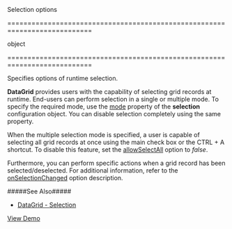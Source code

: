 <!--**
/*-------------------------------------------
    Auto-generated file. Do not modify.
-------------------------------------------

**-->
<!--d-->Selection options<!--/d-->
===========================================================================
<!--type-->object<!--/type-->
===========================================================================

<!--shortDescription-->
Specifies options of runtime selection.
<!--/shortDescription-->

<!--fullDescription-->
**DataGrid** provides users with the capability of selecting grid records at runtime. End-users can perform selection in a single or multiple mode. To specify the required mode, use the [mode](/Documentation/ApiReference/UI_Widgets/dxDataGrid/Configuration/selection/#mode) property of the **selection** configuration object. You can disable selection completely using the same property.

When the multiple selection mode is specified, a user is capable of selecting all grid records at once using the main check box or the CTRL + A shortcut. To disable this feature, set the [allowSelectAll](/Documentation/ApiReference/UI_Widgets/dxDataGrid/Configuration/selection/#allowSelectAll) option to *false*.

Furthermore, you can perform specific actions when a grid record has been selected/deselected. For additional information, refer to the [onSelectionChanged](/Documentation/ApiReference/UI_Widgets/dxDataGrid/Configuration/#onSelectionChanged) option description.

#####See Also#####
- [DataGrid - Selection](/Documentation/Guide/UI_Widgets/Data_Grid/Selection/)

<a href="http://js.devexpress.com/Demos/WidgetsGallery/#demo/datagridgridselectionsingleselection/" class="button orange small fix-width-155" style="margin-right: 20px;" target="_blank">View Demo</a>
<!--/fullDescription-->